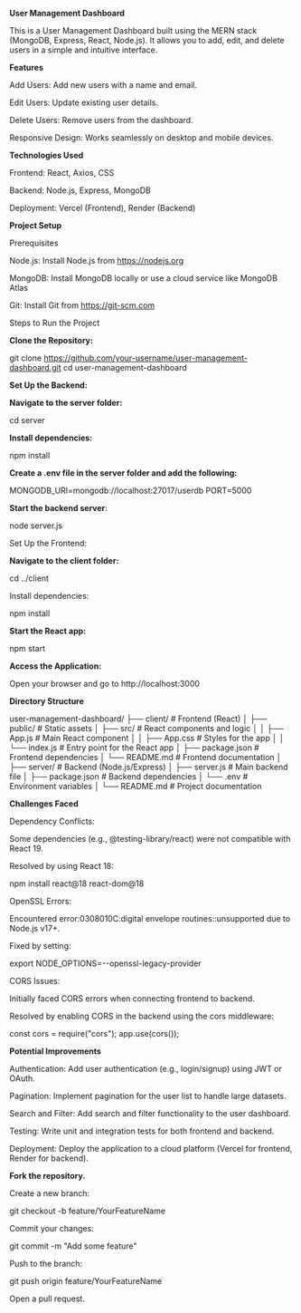 **User Management Dashboard**


This is a User Management Dashboard built using the MERN stack (MongoDB, Express, React, Node.js). It allows you to add, edit, and delete users in a simple and intuitive interface.

**Features**

Add Users: Add new users with a name and email.

Edit Users: Update existing user details.

Delete Users: Remove users from the dashboard.

Responsive Design: Works seamlessly on desktop and mobile devices.

**Technologies Used**

Frontend: React, Axios, CSS

Backend: Node.js, Express, MongoDB

Deployment: Vercel (Frontend), Render (Backend)

**Project Setup**

Prerequisites

Node.js: Install Node.js from https://nodejs.org

MongoDB: Install MongoDB locally or use a cloud service like MongoDB Atlas

Git: Install Git from https://git-scm.com

Steps to Run the Project

**Clone the Repository:**

git clone https://github.com/your-username/user-management-dashboard.git
cd user-management-dashboard

**Set Up the Backend:**

**Navigate to the server folder:**

cd server

**Install dependencies:**

npm install

**Create a .env file in the server folder and add the following:**

MONGODB_URI=mongodb://localhost:27017/userdb
PORT=5000

**Start the backend server**:

node server.js

Set Up the Frontend:

**Navigate to the client folder:**

cd ../client

Install dependencies:

npm install

**Start the React app:**

npm start

**Access the Application:**

Open your browser and go to http://localhost:3000

**Directory Structure**

user-management-dashboard/
├── client/                  # Frontend (React)
│   ├── public/              # Static assets
│   ├── src/                 # React components and logic
│   │   ├── App.js           # Main React component
│   │   ├── App.css          # Styles for the app
│   │   └── index.js         # Entry point for the React app
│   ├── package.json         # Frontend dependencies
│   └── README.md            # Frontend documentation
│
├── server/                  # Backend (Node.js/Express)
│   ├── server.js            # Main backend file
│   ├── package.json         # Backend dependencies
│   └── .env                 # Environment variables
│
└── README.md                # Project documentation

**Challenges Faced**

Dependency Conflicts:

Some dependencies (e.g., @testing-library/react) were not compatible with React 19.

Resolved by using React 18:

npm install react@18 react-dom@18

OpenSSL Errors:

Encountered error:0308010C:digital envelope routines::unsupported due to Node.js v17+.

Fixed by setting:

export NODE_OPTIONS=--openssl-legacy-provider

CORS Issues:

Initially faced CORS errors when connecting frontend to backend.

Resolved by enabling CORS in the backend using the cors middleware:

const cors = require("cors");
app.use(cors());

**Potential Improvements**

Authentication: Add user authentication (e.g., login/signup) using JWT or OAuth.

Pagination: Implement pagination for the user list to handle large datasets.

Search and Filter: Add search and filter functionality to the user dashboard.

Testing: Write unit and integration tests for both frontend and backend.

Deployment: Deploy the application to a cloud platform (Vercel for frontend, Render for backend).



**Fork the repository.**

Create a new branch:

git checkout -b feature/YourFeatureName

Commit your changes:

git commit -m "Add some feature"

Push to the branch:

git push origin feature/YourFeatureName

Open a pull request.
